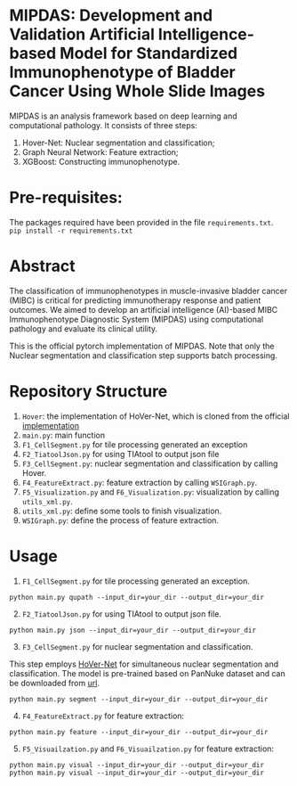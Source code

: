 # MIPDAS: Development and Validation Artificial Intelligence-based Model for Standardized Immunophenotype of Bladder Cancer Using Whole Slide Images
MIPDAS is an analysis framework based on deep learning and computational pathology. It consists of three steps: 
1) Hover-Net: Nuclear segmentation and classification;
2) Graph Neural Network: Feature extraction;
3) XGBoost: Constructing immunophenotype.

# Pre-requisites:
The packages required have been provided in the file ```requirements.txt```.
<br>
```pip install -r requirements.txt```

# Abstract
The classification of immunophenotypes in muscle-invasive bladder cancer (MIBC) is critical for predicting immunotherapy response and patient outcomes. We aimed to develop an artificial intelligence (AI)-based MIBC Immunophenotype Diagnostic System (MIPDAS) using computational pathology and evaluate its clinical utility.

This is the official pytorch implementation of MIPDAS. Note that only the Nuclear segmentation and classification step supports batch processing.

# Repository Structure

1) ```Hover```: the implementation of HoVer-Net, which is cloned from the official [implementation](https://github.com/vqdang/hover_net)
2) ```main.py```: main function
3) ```F1_CellSegment.py``` for tile processing generated an exception
4) ```F2_TiatoolJson.py``` for using TIAtool to output json file
5) ```F3_CellSegment.py```: nuclear segmentation and classification by calling Hover.
6) ```F4_FeatureExtract.py```: feature extraction by calling ```WSIGraph.py```.
7) ```F5_Visualization.py``` and ```F6_Visualization.py```: visualization by calling ```utils_xml.py```.
8) ```utils_xml.py```: define some tools to finish visualization.
9) ```WSIGraph.py```: define the process of feature extraction.

# Usage

1. ```F1_CellSegment.py``` for tile processing generated an exception.

```python main.py qupath --input_dir=your_dir --output_dir=your_dir```


2. ```F2_TiatoolJson.py``` for using TIAtool to output json file.

```python main.py json --input_dir=your_dir --output_dir=your_dir```
<br>

3. ```F3_CellSegment.py``` for nuclear segmentation and classification.

This step employs [HoVer-Net](https://github.com/vqdang/hover_net) for simultaneous nuclear segmentation and classification. The model is pre-trained based on PanNuke dataset and can be downloaded from [url](https://drive.google.com/file/d/1SbSArI3KOOWHxRlxnjchO7_MbWzB4lNR/view).

```python main.py segment --input_dir=your_dir --output_dir=your_dir```
<br>

4. ```F4_FeatureExtract.py``` for feature extraction:

```python main.py feature --input_dir=your_dir --output_dir=your_dir```
<br>

5. ```F5_Visuailzation.py``` and ```F6_Visuailzation.py``` for feature extraction:

```python main.py visual --input_dir=your_dir --output_dir=your_dir```
<br>
```python main.py visual --input_dir=your_dir --output_dir=your_dir```














